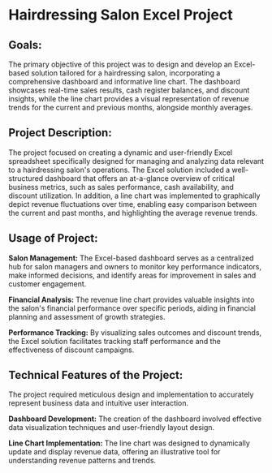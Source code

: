 # Hairdressing Salon Excel Project
## Goals:
The primary objective of this project was to design and develop an Excel-based solution tailored for a hairdressing salon, incorporating a comprehensive dashboard and informative line chart. The dashboard showcases real-time sales results, cash register balances, and discount insights, while the line chart provides a visual representation of revenue trends for the current and previous months, alongside monthly averages.

## Project Description:
The project focused on creating a dynamic and user-friendly Excel spreadsheet specifically designed for managing and analyzing data relevant to a hairdressing salon's operations. The Excel solution included a well-structured dashboard that offers an at-a-glance overview of critical business metrics, such as sales performance, cash availability, and discount utilization. In addition, a line chart was implemented to graphically depict revenue fluctuations over time, enabling easy comparison between the current and past months, and highlighting the average revenue trends.

## Usage of Project:
**Salon Management:** The Excel-based dashboard serves as a centralized hub for salon managers and owners to monitor key performance indicators, make informed decisions, and identify areas for improvement in sales and customer engagement.

**Financial Analysis:** The revenue line chart provides valuable insights into the salon's financial performance over specific periods, aiding in financial planning and assessment of growth strategies.

**Performance Tracking:** By visualizing sales outcomes and discount trends, the Excel solution facilitates tracking staff performance and the effectiveness of discount campaigns.

## Technical Features of the Project:
The project required meticulous design and implementation to accurately represent business data and intuitive user interaction.

**Dashboard Development:** The creation of the dashboard involved effective data visualization techniques and user-friendly layout design.

**Line Chart Implementation:** The line chart was designed to dynamically update and display revenue data, offering an illustrative tool for understanding revenue patterns and trends.

